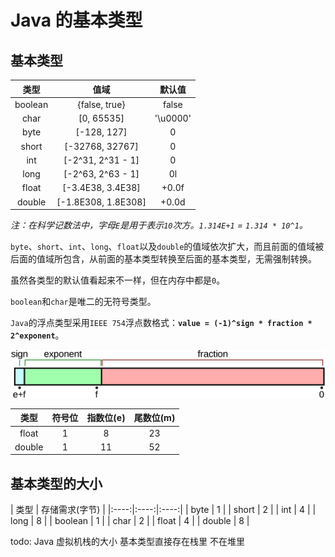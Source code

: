 # Java 的基本类型

## 基本类型

| 类型 | 值域 | 默认值 |
|:----:|:----:|:----:|
| boolean | {false, true} | false |
| char | [0, 65535] | '\u0000' |
| byte | [-128, 127] | 0 |
| short | [-32768, 32767] | 0 |
| int | [-2^31, 2^31 - 1] | 0 |
| long | [-2^63, 2^63 - 1] | 0l |
| float | [-3.4E38, 3.4E38] | +0.0f |
| double | [-1.8E308, 1.8E308] | +0.0d |

*注：在科学记数法中，字母`E`是用于表示`10`次方。`1.314E+1` = `1.314 * 10^1`。*

`byte`、`short`、`int`、`long`、`float`以及`double`的值域依次扩大，而且前面的值域被后面的值域所包含，从前面的基本类型转换至后面的基本类型，无需强制转换。

虽然各类型的默认值看起来不一样，但在内存中都是`0`。

`boolean`和`char`是唯二的无符号类型。

`Java`的浮点类型采用`IEEE 754`浮点数格式：**`value = (-1)^sign * fraction * 2^exponent`**。

![IEEE 754](./media/01/00.png)

| 类型 | 符号位 | 指数位(e) | 尾数位(m) |
|:----:|:----:|:----:|:----:|
| float | 1 | 8 | 23 |
| double | 1 | 11 | 52 |

## 基本类型的大小

| 类型 | 存储需求(字节) |
|:----:|:----:|:----:|
| byte | 1 |
| short | 2 |
| int | 4 |
| long | 8 |
| boolean | 1 |
| char | 2 |
| float | 4 |
| double | 8 |

todo: Java 虚拟机栈的大小 基本类型直接存在栈里 不在堆里